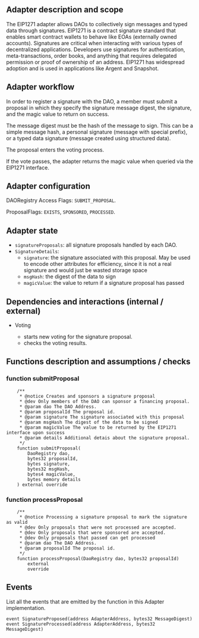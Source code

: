 ## Adapter description and scope

The EIP1271 adapter allows DAOs to collectively sign messages and typed data through signatures. EIP1271 is a contract signature standard that enables smart contract wallets to behave like EOAs (externally owned accounts). Signatures are critical when interacting with various types of decentralized applications. Developers use signatures for authentication, meta-transactions, order books, and anything that requires delegated permission or proof of ownership of an address. EIP1271 has widespread adoption and is used in applications like Argent and Snapshot.

## Adapter workflow

In order to register a signature with the DAO, a member must submit a proposal in which they specify the signature message digest, the signature, and the magic value to return on success.

The message digest must be the hash of the message to sign. This can be a simple message hash, a personal signature (message with special prefix), or a typed data signature (message created using structured data).

The proposal enters the voting process.

If the vote passes, the adapter returns the magic value when queried via the EIP1271 interface.

## Adapter configuration

DAORegistry Access Flags: `SUBMIT_PROPOSAL`.

ProposalFlags: `EXISTS`, `SPONSORED`, `PROCESSED`.

## Adapter state

- `signatureProposals`: all signature proposals handled by each DAO.
- `SignatureDetails`:
  - `signature`: the signature associated with this proposal. May be used to encode other attributes for efficiency, since it is not a real signature and would just be wasted storage space
  - `msgHash`: the digest of the data to sign
  - `magicValue`: the value to return if a signature proposal has passed

## Dependencies and interactions (internal / external)

- Voting

  - starts new voting for the signature proposal.
  - checks the voting results.

## Functions description and assumptions / checks

### function submitProposal

```solidity
    /**
     * @notice Creates and sponsors a signature proposal
     * @dev Only members of the DAO can sponsor a financing proposal.
     * @param dao The DAO Address.
     * @param proposalId The proposal id.
     * @param signature The signature associated with this proposal
     * @param msgHash The digest of the data to be signed
     * @param magicValue The value to be returned by the EIP1271 interface upon success
     * @param details Additional detais about the signature proposal.
     */
    function submitProposal(
        DaoRegistry dao,
        bytes32 proposalId,
        bytes signature,
        bytes32 msgHash,
        bytes4 magicValue,
        bytes memory details
    ) external override
```

### function processProposal

```solidity
    /**
     * @notice Processing a signature proposal to mark the signature as valid
     * @dev Only proposals that were not processed are accepted.
     * @dev Only proposals that were sponsored are accepted.
     * @dev Only proposals that passed can get processed
     * @param dao The DAO Address.
     * @param proposalId The proposal id.
     */
    function processProposal(DaoRegistry dao, bytes32 proposalId)
        external
        override
```


## Events

List all the events that are emitted by the function in this Adapter implementation.

`event SignatureProposed(address AdapterAddress, bytes32 MessageDigest)`
`event SignatureProcessed(address AdapterAddress, bytes32 MessageDigest)`
